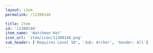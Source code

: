 ```yaml
---
layout: item
permalink: /11300146

title: Item
id: '11300146'
item_name: 'Watchman Hat'
icon_url: 'item/icon/11300146.png'
sub_header: ['Requires Level 50', 'Job: Archer', 'Gender: All']
---
```

